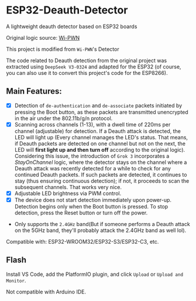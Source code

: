 # ESP32-Deauth-Detector  
A lightweight deauth detector based on ESP32 boards  

Original logic source: [Wi-PWN](https://github.com/samdenty/Wi-PWN)

This project is modified from `Wi-PWN`'s Detector

The code related to Deauth detection from the original project was extracted using `DeepSeek V3-0324` and adapted for the ESP32 (of course, you can also use it to convert this project's code for the ESP8266).  

## Main Features:  
- [x] Detection of `de-authentication` and `de-associate` packets initiated by pressing the Boot button, as these packets are transmitted unencrypted in the air under the 802.11b/g/n protocol.  
- [x] Scanning across channels (1-13), with a dwell time of 220ms per channel (adjustable) for detection. If a Deauth attack is detected, the LED will light up (Every channel manages the LED's status. That means, if Deauth packets are detected on one channel but not on the next, the LED will **first light up and then turn off** according to the original logic). Considering this issue, the introduction of `Grok 3` incorporates a *StayOnChannel* logic, where the detector stays on the channel where a Deauth attack was recently detected for a while to check for any continued Deauth packets. If such packets are detected, it continues to stay (thus ensuring continuous detection); if not, it proceeds to scan the subsequent channels. That works very nice.
- [x] Adjustable LED brightness via PWM control.  
- [x] The device does not start detection immediately upon power-up. Detection begins only when the Boot button is pressed. To stop detection, press the Reset button or turn off the power.  
* Only supports the `2.4GHz` band(But if someone performs a Deauth attack on the 5GHz band, they'll probably attack the 2.4GHz band as well lol).  

Compatible with: ESP32-WROOM32/ESP32-S3/ESP32-C3, etc.  

## Flash  
Install VS Code, add the PlatformIO plugin, and click `Upload` or `Upload and Monitor`.  

Not compatible with Arduino IDE.  
